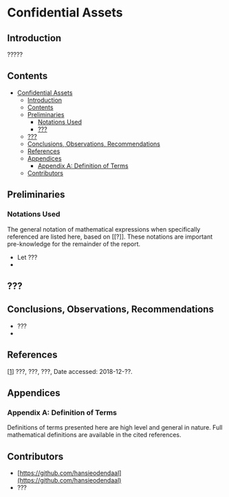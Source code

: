 # Confidential Assets

## Introduction

?????



## Contents

- [Confidential Assets](#confidential-assets)
  - [Introduction](#introduction)
  - [Contents](#contents)
  - [Preliminaries](#preliminaries)
    - [Notations Used](#notations-used)
    - [???](#???)
  - [???](#???)
  - [Conclusions, Observations, Recommendations](#conclusions-observations-recommendations)
  - [References](#references)
  - [Appendices](#appendices)
    - [Appendix A: Definition of Terms](#appendix-a-definition-of-terms)
  - [Contributors](#contributors)



## Preliminaries

### Notations Used

The general notation of mathematical expressions when specifically referenced are listed here, based on [[?]]. These notations are important pre-knowledge for the remainder of the report.

- Let ???
- 



## ???



## Conclusions, Observations, Recommendations

- ???
- 



## References

[[1]] ???, ???, ???, Date accessed: 2018-12-??.

[1]: http://???
"???"

## Appendices

### Appendix A: Definition of Terms

Definitions of terms presented here are high level and general in nature. Full mathematical definitions are available in the cited references. 



## Contributors

- [https://github.com/hansieodendaal](https://github.com/hansieodendaal)
- ???